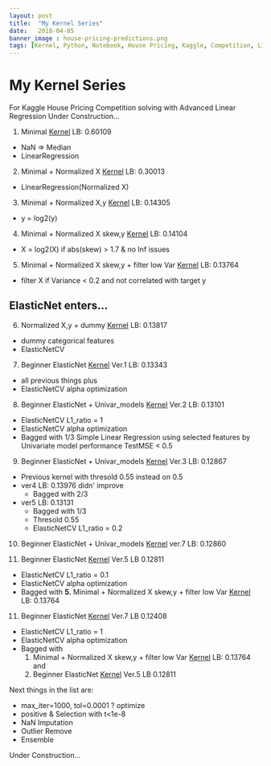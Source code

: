 ```yaml
---
layout: post
title:  "My Kernel Series"
date:   2018-04-05
banner_image : house-pricing-predictions.png
tags: [Kernel, Python, Notebook, House Pricing, Kaggle, Competition, Linear Regression, Beginner]
---
```


# My Kernel Series
For Kaggle House Pricing Competition solving with Advanced Linear Regression
Under Construction...

1. Minimal [Kernel](https://www.kaggle.com/mineshjethva/let-s-do-the-minimal) LB: 0.60109
  * NaN =&gt; Median
  * LinearRegression

2. Minimal + Normalized X [Kernel](https://www.kaggle.com/mineshjethva/the-minimal-normalize-x) LB: 0.30013
  * LinearRegression(Normalized X)

3. Minimal + Normalized X,y [Kernel](https://www.kaggle.com/mineshjethva/the-minimal-normalize-x-y) LB: 0.14305
  * y = log2(y)

4. Minimal + Normalized X skew,y [Kernel](https://www.kaggle.com/mineshjethva/the-minimal-normalize-x-skew-y) LB: 0.14104
  * X = log2(X) if abs(skew) &gt; 1.7 &amp; no Inf issues

5. Minimal + Normalized X skew,y + filter low Var [Kernel](https://www.kaggle.com/mineshjethva/the-minimal-normalize-x-skew-y-exploratory) LB: 0.13764
  * filter X if Variance &lt; 0.2 and not correlated with target y

## ElasticNet enters...

6. Normalized X,y + dummy [Kernel](https://www.kaggle.com/mineshjethva/the-minimal-normalize-x-skew-y-categoricals) LB: 0.13817
  * dummy categorical features
  * ElasticNetCV

7.  Beginner ElasticNet [Kernel](https://www.kaggle.com/mineshjethva/beginner-elasticnet) Ver.1 LB: 0.13343
 * all previous things plus  
 * ElasticNetCV alpha optimization

8. Beginner ElasticNet + Univar_models [Kernel](https://www.kaggle.com/mineshjethva/beginner-elasticnet-univar-models) Ver.2 LB: 0.13101
 * ElasticNetCV L1_ratio = 1
 * ElasticNetCV alpha optimization
 * Bagged with 1/3 Simple Linear Regression using selected features by Univariate model performance TestMSE &lt; 0.5

9. Beginner ElasticNet + Univar_models [Kernel](https://www.kaggle.com/mineshjethva/beginner-elasticnet-univar-models) Ver.3 LB: 0.12867
 * Previous kernel with thresold 0.55 instead on 0.5
 * ver4 LB: 0.13976 didn' improve
     * Bagged with 2/3
 * ver5 LB: 0.13131
     * Bagged with 1/3
     * Thresold 0.55
     * ElasticNetCV L1_ratio = 0.2
10. Beginner ElasticNet + Univar_models [Kernel](https://www.kaggle.com/mineshjethva/beginner-elasticnet-univar-models) ver.7 LB: 0.12860


10. Beginner ElasticNet [Kernel](https://www.kaggle.com/mineshjethva/beginner-elasticnet) Ver.5 LB 0.12811
 * ElasticNetCV L1_ratio = 0.1
 * ElasticNetCV alpha optimization
 * Bagged with **5.** Minimal + Normalized X skew,y + filter low Var [Kernel](https://www.kaggle.com/mineshjethva/the-minimal-normalize-x-skew-y-exploratory) LB: 0.13764

11. Beginner ElasticNet [Kernel](https://www.kaggle.com/mineshjethva/beginner-elasticnet) Ver.7 LB 0.12408
 * ElasticNetCV L1_ratio = 1
 * ElasticNetCV alpha optimization
 * Bagged with
    1. Minimal + Normalized X skew,y + filter low Var [Kernel](https://www.kaggle.com/mineshjethva/the-minimal-normalize-x-skew-y-exploratory) LB: 0.13764
and
    2. Beginner ElasticNet [Kernel](https://www.kaggle.com/mineshjethva/beginner-elasticnet) Ver.5 LB 0.12811




Next things in the list are:

 * max_iter=1000, tol=0.0001 ? optimize
 * positive &amp; Selection with t&lt;1e-8
 * NaN Imputation
 * Outlier Remove
 * Ensemble

Under Construction...
